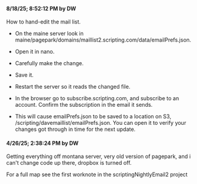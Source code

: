 #### 8/18/25; 8:52:12 PM by DW

How to hand-edit the mail list.

* On the maine server look in maine/pagepark/domains/maillist2.scripting.com/data/emailPrefs.json.

* Open it in nano.

* Carefully make the change. 

* Save it.

* Restart the server so it reads the changed file.

* In the browser go to subscribe.scripting.com, and subscribe to an account. Confirm the subscription in the email it sends. 

* This will cause emailPrefs.json to be saved to a location on S3, /scripting/davemaillist/emailPrefs.json. You can open it to verify your changes got through in time for the next update. 

#### 4/26/25; 2:38:24 PM by DW

Getting everything off montana server, very old version of pagepark, and i can't change code up there, dropbox is turned off.

For a full map see the first worknote in the scriptingNightlyEmail2 project


